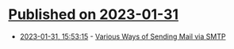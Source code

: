 # [Published on 2023-01-31](index.md)

* [2023-01-31, 15:53:15](https://lobste.rs/s/aiizbh/various_ways_sending_mail_via_smtp) - [Various Ways of Sending Mail via SMTP](https://blog.bityard.net/articles/2023/January/various-ways-of-sending-mail-via-smtp)
